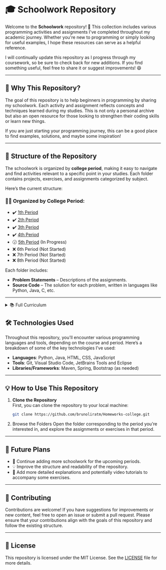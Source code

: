 # 🎓 Schoolwork Repository

Welcome to the **Schoolwork** repository! 🎉 This collection includes various programming activities and assignments I've completed throughout my academic journey. Whether you're new to programming or simply looking for useful examples, I hope these resources can serve as a helpful reference.

I will continually update this repository as I progress through my coursework, so be sure to check back for new additions. If you find something useful, feel free to share it or suggest improvements! 😄

---

## 🚀 Why This Repository?

The goal of this repository is to help beginners in programming by sharing my schoolwork. Each activity and assignment reflects concepts and techniques learned during my studies. This is not only a personal archive but also an open resource for those looking to strengthen their coding skills or learn new things.

If you are just starting your programming journey, this can be a good place to find examples, solutions, and maybe some inspiration!

---

## 📂 Structure of the Repository

The schoolwork is organized by **college period**, making it easy to navigate and find activities relevant to a specific point in your studies. Each folder contains projects, exercises, and assignments categorized by subject.

Here’s the current structure:

### 🕵️‍♂️ Organized by College Period:
<ul>
  <li>✔️ <a href="1st period">1th Period</a></li>
  <li>✔️ <a href="2st period">2th Period</a></li>
  <li>️️✔️ <a href="3st period">3th Period</a></li>
  <li>️️✔️ <a href="4st period">4th Period</a></li>
  <li>🕝 <a href="5st period">5th Period</a> (In Progress)</li>
  <li>❌ 6th Period (Not Started)</li>
  <li>❌ 7th Period (Not Started)</li>
  <li>❌ 8th Period (Not Started)</li>
</ul>

Each folder includes:
- **Problem Statements** – Descriptions of the assignments.
- **Source Code** – The solution for each problem, written in languages like Python, Java, C, etc.
---

<details>
<summary>📚 Full Curriculum</summary>

| Per. | Código   | Disciplina                                                | C.H. | Créd. | Pré-Req.                |
|------|----------|-----------------------------------------------------------|------|-------|-------------------------|
| 1    | DSI180101 | LÓGICA DE PROGRAMAÇÃO E ALGORÍTIMOS                       | 72   | 4     |                         |
| 1    | DSI180102 | LÓGICA MATEMÁTICA                                         | 72   | 4     |                         |
| 1    | DSI180103 | FUNDAMENTOS DA COMPUTAÇÃO                                 | 36   | 2     |                         |
| 1    | DSI180104 | GESTÃO DA INFORMAÇÃO E DOS SISTEMAS DE INFORMAÇÃO         | 36   | 2     |                         |
| 1    | DSI180105 | INGLÊS INSTRUMENTAL                                       | 36   | 2     |                         |
| 1    | DSI180106 | PORTUGUÊS INSTRUMENTAL                                    | 72   | 4     |                         |
| 1    | DSI180107 | FILOSOFIA E ANTROPOLOGIA                                  | 36   | 2     |                         |
| 1    | EAD-FIOL  | FILOSOFIA                                                 | 60   | 4     |                         |
| 1    | EAD-PORT  | LÍNGUA PORTUGUESA_EAD                                     | 60   | 4     |                         |
| 1    | EAD-SOC   | SOCIOLOGIA ANTROPOLOGICA_EAD                              | 60   | 4     |                         |
| 2    | DSI180201 | PROGRAMAÇÃO I                                             | 72   | 4     | DSI180101               |
| 2    | DSI180202 | FUNDAMENTOS DA ADMINISTRAÇÃO                              | 36   | 2     |                         |
| 2    | DSI180203 | PROBABILIDADE E ESTATÍSTICA                               | 72   | 4     |                         |
| 2    | DSI180204 | MATEMÁTICA DISCRETA                                       | 72   | 4     |                         |
| 2    | DSI180205 | INTERAÇÃO HUMANO-COMPUTADOR                               | 72   | 4     |                         |
| 2    | DSI180206 | COMPUTAÇÃO E SUSTENTABILIDADE                             | 36   | 2     |                         |
| 3    | DSI180301 | ANÁLISE DE PROJETOS ORIENTADA A OBJETOS                   | 72   | 4     |                         |
| 3    | DSI180302 | PROGRAMAÇÃO II                                            | 72   | 4     | DSI180101, DSI180201    |
| 3    | DSI180303 | ESTRUTURA DE DADOS                                        | 72   | 4     | DSI180101               |
| 3    | DSI180304 | ORGANIZAÇÃO DE COMPUTADORES                               | 72   | 4     | DSI180103               |
| 3    | DSI180305 | BANCO DE DADOS                                            | 72   | 4     |                         |
| 4    | DSI180401 | PROGRAMAÇÃO III                                           | 72   | 4     | DSI180302               |
| 4    | DSI180402 | ARQUITETURA DE COMPUTADORES                               | 72   | 4     | DSI180304               |
| 4    | DSI180403 | ENGENHARIA DE SOFTWARE                                    | 72   | 4     |                         |
| 4    | DSI180404 | PROJETO DE BANCO DE DADOS                                 | 72   | 4     | DSI180305               |
| 4    | DSI180405 | COMPUTAÇÃO GRÁFICA                                        | 72   | 4     | DSI180205               |
| 5    | DSI180501 | PROGRAMAÇÃO IV                                            | 72   | 4     | DSI180401               |
| 5    | DSI180502 | SISTEMAS OPERACIONAIS                                     | 72   | 4     |                         |
| 5    | DSI180503 | ELETIVA I                                                 | 72   | 4     |                         |
| 5    | DSI180504 | INTELIGÊNCIA ARTIFICIAL E COMPUTACIONAL                   | 72   | 4     | DSI180102, DSI180204    |
| 5    | DSI180603 | METODOLOGIA CIENTÍFICA                                    | 72   | 4     | DSI180106               |
| 5    | EAD-MET   | METODOLOGIA CIENTÍFICA_EAD                                | 60   | 4     |                         |
| 5    | DSI180506 | TÓPICOS INTEGRADORES                                      | 72   | 4     |                         |
| 6    | DSI180601 | ELETIVA II                                                | 36   | 2     |                         |
| 6    | DSI180602 | PRODUÇÃO DIGITAL DE IMAGENS                               | 72   | 4     | DSI180205               |
| 6    | DSI180604 | REDES DE COMPUTADORES                                     | 72   | 4     | DSI180402               |
| 6    | DSI180605 | GERÊNCIA DE PROJETOS                                      | 72   | 4     |                         |
| 6    | DSI180606 | EMPREENDEDORISMO                                          | 36   | 2     |                         |
| 6    | DSI180505 | PROGRAMAÇÃO PARA DISPOSITIVOS MÓVEIS                      | 72   | 4     | DSI180101               |
| 7    | DSI180701 | SISTEMAS MULTIMÍDIA                                       | 72   | 4     | DSI180602               |
| 7    | DSI180702 | AUDITORIA E SEGURANÇA                                     | 72   | 4     | DSI180604               |
| 7    | DSI180703 | ELETIVA III                                               | 72   | 4     |                         |
| 7    | DSI180704 | ESTÁGIO SUPERVISIONADO I                                  | 180  | 6     |                         |
| 7    | DSI180705 | TRABALHO DE CONCLUSÃO DE CURSO I                          | 36   | 2     | DSI180603               |
| 7    | DSI180706 | PROJETO DE DESENVOLVIMENTO DE FÁBRICA DE SOFTWARE I       | 72   | 4     | DSI180301, DSI180505, DSI180501 |
| 7    | DSI180707 | DIREITO E LEGISLAÇÃO EM INFORMÁTICA                       | 36   | 2     |                         |
| 8    | DSI180801 | TRABALHO DE CONCLUSÃO DE CURSO II                         | 72   | 4     | DSI180705               |
| 8    | DSI180802 | ELETIVA IV                                                | 72   | 4     |                         |
| 8    | DSI180803 | SISTEMAS DISTRIBUÍdos                                     | 72   | 4     | DSI180604               |
| 8    | DSI180804 | ESTÁGIO SUPERVISIONADO II                                 | 180  | 6     |                         |
| 8    | DSI180805 | PROJETO DE DESENVOLVIMENTO DE FÁBRICA DE SOFTWARE II      | 72   | 4     | DSI180706               |
| 8    | DSI180806 | GESTÃO DO CONHECIMENTO DE PESSOAS                         | 72   | 4     | DSI180104               |

</details>

## 🛠️ Technologies Used

Throughout this repository, you'll encounter various programming languages and tools, depending on the course and period. Here’s a breakdown of some of the key technologies I’ve used:

- **Languages**: Python, Java, HTML, CSS, JavaScript
- **Tools**: Git, Visual Studio Code, JetBrains Tools and Eclipse
- **Libraries/Frameworks**: Maven, Spring, Bootstrap (as needed)

---

## 💡 How to Use This Repository

1. **Clone the Repository**  
   First, you can clone the repository to your local machine:
   ```bash
   git clone https://github.com/brunoliratm/Homeworks-college.git
2. Browse the Folders
Open the folder corresponding to the period you're interested in, and explore the assignments or exercises in that period.

---

## 🎯 Future Plans
- 🌱 Continue adding more schoolwork for the upcoming periods.
- 💡 Improve the structure and readability of the repository.
- 🚀 Add more detailed explanations and potentially video tutorials to accompany some exercises.

---

## 🤝 Contributing

Contributions are welcome! If you have suggestions for improvements or new content, feel free to open an issue or submit a pull request. Please ensure that your contributions align with the goals of this repository and follow the existing structure.

---

## 📜 License

This repository is licensed under the MIT License. See the [LICENSE](LICENSE) file for more details.